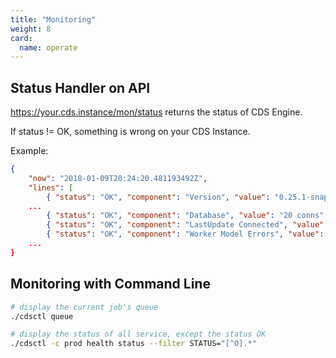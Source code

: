 ```yaml
---
title: "Monitoring"
weight: 8
card: 
  name: operate
---
```


## Status Handler on API

https://your.cds.instance/mon/status returns the status of CDS Engine.

If status != OK, something is wrong on your CDS Instance.

Example:

```json
{
    "now": "2018-01-09T20:24:20.481193492Z",
    "lines": [ 
        { "status": "OK", "component": "Version", "value": "0.25.1-snapshot+1455.cds" },
    ...
        { "status": "OK", "component": "Database", "value": "20 conns" },
        { "status": "OK", "component": "LastUpdate Connected", "value": "14" },
        { "status": "OK", "component": "Worker Model Errors", "value": "0" }
    ...
}
```

## Monitoring with Command Line

```bash
# display the current job's queue
./cdsctl queue

# display the status of all service, except the status OK
./cdsctl -c prod health status --filter STATUS="[^O].*"
```
